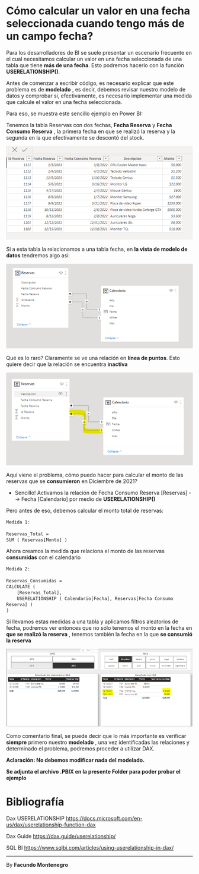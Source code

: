 # Cómo calcular un valor en una fecha seleccionada cuando tengo más de un campo fecha? 


Para los desarrolladores de BI se suele presentar un escenario frecuente en el cual necesitamos calcular un valor en una fecha seleccionada de una tabla que tiene **más de una fecha**. Esto podremos hacerlo con la función **USERELATIONSHIP()**.


Antes de comenzar a escribir código, es necesario explicar que este problema es de **modelado** , es decir, debemos revisar nuestro modelo de datos y comprobar si, efectivamente, es necesario implementar una medida que calcule el valor en una fecha seleccionada.

Para eso, se muestra este sencillo ejemplo en Power BI:

Tenemos la tabla Reservas con dos fechas, **Fecha Reserva** y **Fecha Consumo Reserva** , la primera fecha en que se realizó la reserva y la segunda en la que efectivamente se descontó del stock. 

![Foto modelo](tabla.PNG)

Si a esta tabla la relacionamos a una tabla fecha, en **la vista de modelo de datos** tendremos algo así:

![Foto modelo](modelado.PNG)

Qué es lo raro? Claramente se ve una relación en **línea de puntos**. Esto quiere decir que la relación se encuentra **inactiva**

![Foto modelo](lineapuntosfecha.PNG)

Aquí viene el problema, cómo puedo hacer para calcular el monto de las reservas que se **consumieron** en Diciembre de 2021?

* Sencillo! Activamos la relación de Fecha Consumo Reserva [Reservas] --> Fecha [Calendario] por medio de **USERELATIONSHIP()**

Pero antes de eso, debemos calcular el monto total de reservas:

~~~
Medida 1:

Reservas_Total = 
SUM ( Reservas[Monto] )
~~~

Ahora creamos la medida que relaciona el monto de las reservas **consumidas** con el calendario

~~~
Medida 2:

Reservas_Consumidas = 
CALCULATE (
    [Reservas_Total],
    USERELATIONSHIP ( Calendario[Fecha], Reservas[Fecha Consumo Reserva] )
)
~~~

Si llevamos estas medidas a una tabla y aplicamos filtros aleatorios de fecha, podremos ver entonces que no sólo tenemos el monto en la fecha en **que se realizó la reserva** , tenemos también la fecha en la que **se consumió la reserva** 

![Foto modelo](resultado.PNG)

Como comentario final, se puede decir que lo más importante es verificar **siempre** primero nuestro **modelado** , una vez identificadas las relaciones y determinado el problema, podremos proceder a utilizar DAX.

**Aclaración: No debemos modificar nada del modelado.**

**Se adjunta el archivo .PBIX en la presente Folder para poder probar el ejemplo**

# Bibliografía

Dax USERELATIONSHIP https://docs.microsoft.com/en-us/dax/userelationship-function-dax

Dax Guide https://dax.guide/userelationship/

SQL BI  https://www.sqlbi.com/articles/using-userelationship-in-dax/

---

By **Facundo Montenegro**

